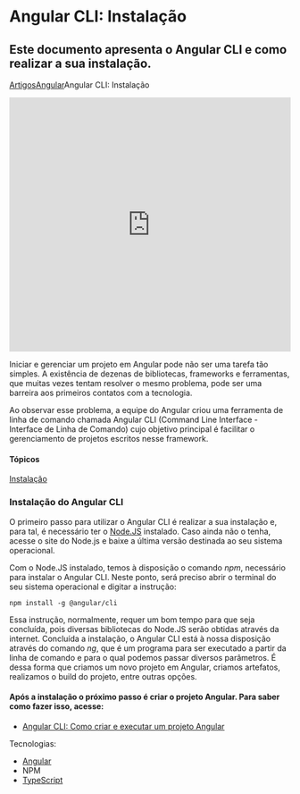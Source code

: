 # Angular CLI: Instalação

## Este documento apresenta o Angular CLI e como realizar a sua instalação.

[Artigos](https://www.devmedia.com.br/artigos/)[Angular](https://www.devmedia.com.br/artigos/angular)Angular CLI: Instalação

<iframe src="https://www.youtube.com/embed/oKDDTPLLbGA?rel=0" frameborder="0" allowfullscreen="" style="outline: none; -webkit-tap-highlight-color: transparent; max-width: 100%; margin: auto; height: 455.062px; width: 809px;"></iframe>

Iniciar e gerenciar um projeto em Angular pode não ser uma tarefa tão simples. A existência de dezenas de bibliotecas, frameworks e ferramentas, que muitas vezes tentam resolver o mesmo problema, pode ser uma barreira aos primeiros contatos com a tecnologia.

Ao observar esse problema, a equipe do Angular criou uma ferramenta de linha de comando chamada Angular CLI (Command Line Interface - Interface de Linha de Comando) cujo objetivo principal é facilitar o gerenciamento de projetos escritos nesse framework.

#### Tópicos

[Instalação](https://www.devmedia.com.br/angular-cli-instalacao/38247#instalacao)

### Instalação do Angular CLI

O primeiro passo para utilizar o Angular CLI é realizar a sua instalação e, para tal, é necessário ter o [Node.JS](https://www.nodejs.org/) instalado. Caso ainda não o tenha, acesse o site do Node.js e baixe a última versão destinada ao seu sistema operacional.

Com o Node.JS instalado, temos à disposição o comando *npm*, necessário para instalar o Angular CLI. Neste ponto, será preciso abrir o terminal do seu sistema operacional e digitar a instrução:

```
npm install -g @angular/cli
```

Essa instrução, normalmente, requer um bom tempo para que seja concluída, pois diversas bibliotecas do Node.JS serão obtidas através da internet. Concluída a instalação, o Angular CLI está à nossa disposição através do comando *ng*, que é um programa para ser executado a partir da linha de comando e para o qual podemos passar diversos parâmetros. É dessa forma que criamos um novo projeto em Angular, criamos artefatos, realizamos o build do projeto, entre outras opções.

#### Após a instalação o próximo passo é criar o projeto Angular. Para saber como fazer isso, acesse:

- [Angular CLI: Como criar e executar um projeto Angular](https://www.devmedia.com.br/angular-cli-como-criar-e-executar-um-projeto-angular/38246)

Tecnologias:

- [Angular](https://www.devmedia.com.br/angular/)
- NPM
- [TypeScript](https://www.devmedia.com.br/typescript/)